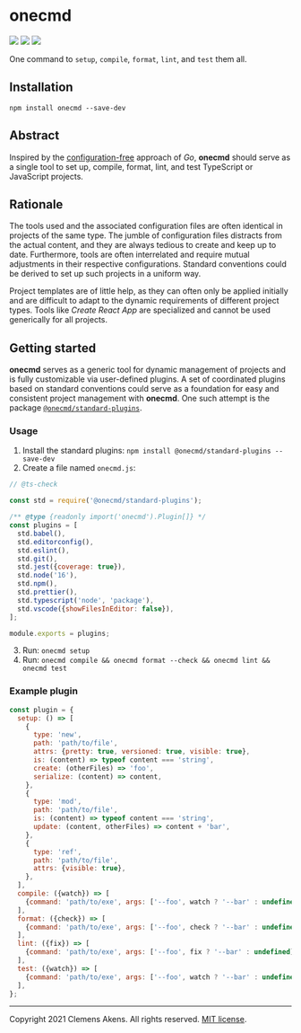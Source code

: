 # onecmd

[![][ci-badge]][ci-link] [![][version-badge]][version-link]
[![][license-badge]][license-link]

[ci-badge]: https://github.com/clebert/onecmd/workflows/CI/badge.svg
[ci-link]: https://github.com/clebert/onecmd
[version-badge]: https://badgen.net/npm/v/onecmd
[version-link]: https://www.npmjs.com/package/onecmd
[license-badge]: https://badgen.net/npm/license/onecmd
[license-link]: https://github.com/clebert/onecmd/blob/master/LICENSE.md

One command to `setup`, `compile`, `format`, `lint`, and `test` them all.

## Installation

```
npm install onecmd --save-dev
```

## Abstract

Inspired by the [configuration-free](https://golang.org/doc/articles/go_command)
approach of _Go_, **onecmd** should serve as a single tool to set up, compile,
format, lint, and test TypeScript or JavaScript projects.

## Rationale

The tools used and the associated configuration files are often identical in
projects of the same type. The jumble of configuration files distracts from the
actual content, and they are always tedious to create and keep up to date.
Furthermore, tools are often interrelated and require mutual adjustments in
their respective configurations. Standard conventions could be derived to set up
such projects in a uniform way.

Project templates are of little help, as they can often only be applied
initially and are difficult to adapt to the dynamic requirements of different
project types. Tools like _Create React App_ are specialized and cannot be used
generically for all projects.

## Getting started

**onecmd** serves as a generic tool for dynamic management of projects and is
fully customizable via user-defined plugins. A set of coordinated plugins based
on standard conventions could serve as a foundation for easy and consistent
project management with **onecmd**. One such attempt is the package
[`@onecmd/standard-plugins`](https://github.com/clebert/onecmd-standard-plugins).

### Usage

1. Install the standard plugins:
   `npm install @onecmd/standard-plugins --save-dev`
2. Create a file named `onecmd.js`:

```js
// @ts-check

const std = require('@onecmd/standard-plugins');

/** @type {readonly import('onecmd').Plugin[]} */
const plugins = [
  std.babel(),
  std.editorconfig(),
  std.eslint(),
  std.git(),
  std.jest({coverage: true}),
  std.node('16'),
  std.npm(),
  std.prettier(),
  std.typescript('node', 'package'),
  std.vscode({showFilesInEditor: false}),
];

module.exports = plugins;
```

3. Run: `onecmd setup`
4. Run: `onecmd compile && onecmd format --check && onecmd lint && onecmd test`

### Example plugin

```js
const plugin = {
  setup: () => [
    {
      type: 'new',
      path: 'path/to/file',
      attrs: {pretty: true, versioned: true, visible: true},
      is: (content) => typeof content === 'string',
      create: (otherFiles) => 'foo',
      serialize: (content) => content,
    },
    {
      type: 'mod',
      path: 'path/to/file',
      is: (content) => typeof content === 'string',
      update: (content, otherFiles) => content + 'bar',
    },
    {
      type: 'ref',
      path: 'path/to/file',
      attrs: {visible: true},
    },
  ],
  compile: ({watch}) => [
    {command: 'path/to/exe', args: ['--foo', watch ? '--bar' : undefined]},
  ],
  format: ({check}) => [
    {command: 'path/to/exe', args: ['--foo', check ? '--bar' : undefined]},
  ],
  lint: ({fix}) => [
    {command: 'path/to/exe', args: ['--foo', fix ? '--bar' : undefined]},
  ],
  test: ({watch}) => [
    {command: 'path/to/exe', args: ['--foo', watch ? '--bar' : undefined]},
  ],
};
```

---

Copyright 2021 Clemens Akens. All rights reserved.
[MIT license](https://github.com/clebert/onecmd/blob/master/LICENSE.md).
